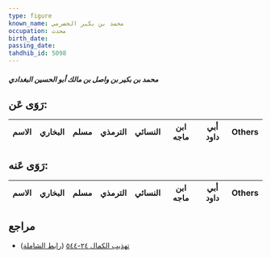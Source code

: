 ```yaml
---
type: figure
known_name: محمد بن بكير الحضرمي
occupation: محدث
birth_date:
passing_date:
tahdhib_id: 5098
---
```

##### محمد بن بكير بن واصل بن مالك أبو الحسين البغدادي

## رَوَى عَن:
| الاسم | البخاري | مسلم | الترمذي | النسائي | ابن ماجه | أبي داود | Others |
| ----- | ------- | ---- | ------- | ------- | -------- | -------- | ------ |
## رَوَى عَنه:
| الاسم | البخاري | مسلم | الترمذي | النسائي | ابن ماجه | أبي داود | Others |
| ----- | ------- | ---- | ------- | ------- | -------- | -------- | ------ |
## مراجع
- [تهذيب الكمال ٢٤-٥٤٤](obsidian://open?vault=Tahdhib-al-Kamal&file=Figures/٥٠٩٨-محمد%20بن%20بكير%20بن%20واصل%20بن%20مالك%20أبو%20الحسين%20البغدادي) ([رابط الشاملة](https://shamela.ws/book/3722/13056))